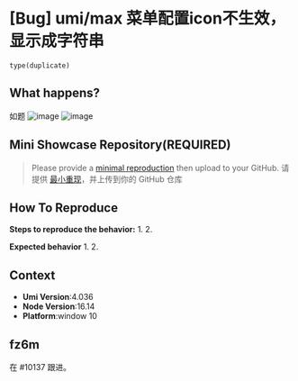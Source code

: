 # [Bug] umi/max 菜单配置icon不生效，显示成字符串

`type(duplicate)`

<!--
感谢您向我们反馈问题，为了高效的解决问题，我们期望你能提供以下信息：
-->

## What happens?

如题
![image](https://user-images.githubusercontent.com/25605948/210755788-3a18e20a-ba61-4526-bb3d-7afbf00bc61e.png)
![image](https://user-images.githubusercontent.com/25605948/210755841-61d78fcf-398a-4b13-812b-22628565daac.png)

<!-- A clear and concise description of what the bug is. -->
<!-- 清晰的描述下遇到的问题。-->

## Mini Showcase Repository(REQUIRED)

> Please provide a [minimal reproduction](https://stackoverflow.com/help/minimal-reproducible-example) then upload to your GitHub. 请提供 [最小重现](https://stackoverflow.com/help/minimal-reproducible-example)，并上传到你的 GitHub 仓库

<!-- 为节约大家的时间，无复现步骤的 ISSUE 会被关闭，提供之后再 REOPEN -->
<!-- YOUR_REPOSITORY_URL on github or stackbliz -->

## How To Reproduce

**Steps to reproduce the behavior:** 1. 2.

**Expected behavior** 1. 2.

<!-- 请提供复现链接/步骤，错误日志以及相关配置 -->

## Context

- **Umi Version**:4.036
- **Node Version**:16.14
- **Platform**:window 10

## fz6m

在 #10137 跟进。
